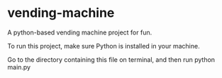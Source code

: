 # vending-machine
A python-based vending machine project for fun.

To run this project, make sure Python is installed in your machine.

Go to the directory containing this file on terminal, and then run python main.py
